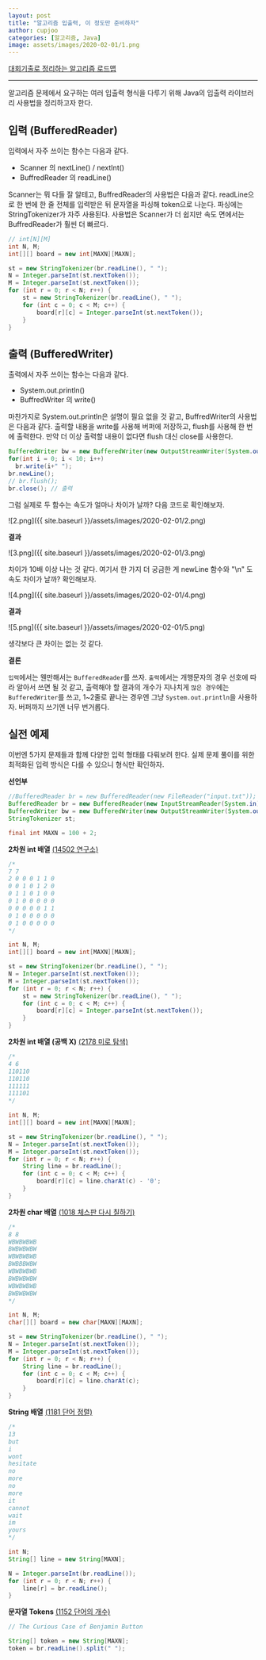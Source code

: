```yaml
---
layout: post
title: "알고리즘 입출력, 이 정도만 준비하자"
author: cupjoo
categories: [알고리즘, Java]
image: assets/images/2020-02-01/1.png
---
```


[대회기출로 정리하는 알고리즘 로드맵](https://cupjoo.github.io/대회기출로-정리하는-알고리즘-로드맵)

---

알고리즘 문제에서 요구하는 여러 입출력 형식을 다루기 위해 Java의 입출력 라이브러리 사용법을 정리하고자 한다.

## 입력 (BufferedReader)

입력에서 자주 쓰이는 함수는 다음과 같다.

- Scanner 의 nextLine() / nextInt()
- BuffredReader 의 readLine()

Scanner는 뭐 다들 잘 알테고, BuffredReader의 사용법은 다음과 같다. readLine으로 한 번에 한 줄 전체를 입력받은 뒤 문자열을 파싱해 token으로 나눈다. 파싱에는 StringTokenizer가 자주 사용된다. 사용법은 Scanner가 더 쉽지만 속도 면에서는 BuffredReader가 훨씬 더 빠르다.

```java
// int[N][M]
int N, M;
int[][] board = new int[MAXN][MAXN];

st = new StringTokenizer(br.readLine(), " ");
N = Integer.parseInt(st.nextToken());
M = Integer.parseInt(st.nextToken());
for (int r = 0; r < N; r++) {
    st = new StringTokenizer(br.readLine(), " ");
    for (int c = 0; c < M; c++) {
        board[r][c] = Integer.parseInt(st.nextToken());
    }
}
```

## 출력 (BufferedWriter)

출력에서 자주 쓰이는 함수는 다음과 같다.

- System.out.println()
- BuffredWriter 의 write()

마찬가지로 System.out.println은 설명이 필요 없을 것 같고, BuffredWriter의 사용법은 다음과 같다. 출력할 내용을 write를 사용해 버퍼에 저장하고, flush를 사용해 한 번에 출력한다. 만약 더 이상 출력할 내용이 없다면 flush 대신 close를 사용한다.

```java
BufferedWriter bw = new BufferedWriter(new OutputStreamWriter(System.out));
for(int i = 0; i < 10; i++)
  br.write(i+" ");
br.newLine();
// br.flush();
br.close(); // 출력
```

그럼 실제로 두 함수는 속도가 얼마나 차이가 날까? 다음 코드로 확인해보자.

![2.png]({{ site.baseurl }}/assets/images/2020-02-01/2.png)

**결과**

![3.png]({{ site.baseurl }}/assets/images/2020-02-01/3.png)

차이가 10배 이상 나는 것 같다. 여기서 한 가지 더 궁금한 게 newLine 함수와 "\n" 도 속도 차이가 날까? 확인해보자.

![4.png]({{ site.baseurl }}/assets/images/2020-02-01/4.png)

**결과**

![5.png]({{ site.baseurl }}/assets/images/2020-02-01/5.png)

생각보다 큰 차이는 없는 것 같다.

**결론**

`입력`에서는 웬만해서는 `BufferedReader`를 쓰자. `출력`에서는 개행문자의 경우 선호에 따라 알아서 쓰면 될 것 같고, 출력해야 할 결과의 개수가 지나치게 `많은 경우`에는 `BufferedWriter`를 쓰고, 1~2줄로 끝나는 경우엔 그냥 `System.out.println`을 사용하자. 버퍼까지 쓰기엔 너무 번거롭다.

## 실전 예제

이번엔 5가지 문제들과 함께 다양한 입력 형태를 다뤄보려 한다. 실제 문제 풀이를 위한 최적화된 입력 방식은 다를 수 있으니 형식만 확인하자.

**선언부**

```java
//BufferedReader br = new BufferedReader(new FileReader("input.txt"));
BufferedReader br = new BufferedReader(new InputStreamReader(System.in));
BufferedWriter bw = new BufferedWriter(new OutputStreamWriter(System.out));
StringTokenizer st;

final int MAXN = 100 + 2;
```

**2차원 int 배열** [(14502 연구소)](https://www.acmicpc.net/problem/14502)

```java
/*
7 7
2 0 0 0 1 1 0
0 0 1 0 1 2 0
0 1 1 0 1 0 0
0 1 0 0 0 0 0
0 0 0 0 0 1 1
0 1 0 0 0 0 0
0 1 0 0 0 0 0
*/

int N, M;
int[][] board = new int[MAXN][MAXN];

st = new StringTokenizer(br.readLine(), " ");
N = Integer.parseInt(st.nextToken());
M = Integer.parseInt(st.nextToken());
for (int r = 0; r < N; r++) {
    st = new StringTokenizer(br.readLine(), " ");
    for (int c = 0; c < M; c++) {
        board[r][c] = Integer.parseInt(st.nextToken());
    }
}
```

**2차원 int 배열 (공백 X)** [(2178 미로 탐색)](https://www.acmicpc.net/problem/2178)

```java
/*
4 6
110110
110110
111111
111101
*/

int N, M;
int[][] board = new int[MAXN][MAXN];

st = new StringTokenizer(br.readLine(), " ");
N = Integer.parseInt(st.nextToken());
M = Integer.parseInt(st.nextToken());
for (int r = 0; r < N; r++) {
    String line = br.readLine();
    for (int c = 0; c < M; c++) {
        board[r][c] = line.charAt(c) - '0';
    }
}
```

**2차원 char 배열** [(1018 체스판 다시 칠하기)](https://www.acmicpc.net/problem/1018)

```java
/*
8 8
WBWBWBWB
BWBWBWBW
WBWBWBWB
BWBBBWBW
WBWBWBWB
BWBWBWBW
WBWBWBWB
BWBWBWBW
*/

int N, M;
char[][] board = new char[MAXN][MAXN];

st = new StringTokenizer(br.readLine(), " ");
N = Integer.parseInt(st.nextToken());
M = Integer.parseInt(st.nextToken());
for (int r = 0; r < N; r++) {
    String line = br.readLine();
    for (int c = 0; c < M; c++) {
        board[r][c] = line.charAt(c);
    }
}
```

**String 배열** [(1181 단어 정렬)](https://www.acmicpc.net/problem/1181)

```java
/*
13
but
i
wont
hesitate
no
more
no
more
it
cannot
wait
im
yours
*/

int N;
String[] line = new String[MAXN];

N = Integer.parseInt(br.readLine());
for (int r = 0; r < N; r++) {
    line[r] = br.readLine();
}
```

**문자열 Tokens** [(1152 단어의 개수)](https://www.acmicpc.net/problem/1152)

```java
// The Curious Case of Benjamin Button

String[] token = new String[MAXN];
token = br.readLine().split(" ");
```
